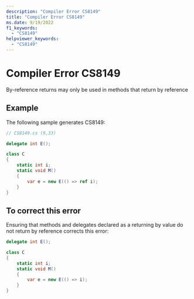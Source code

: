 ```yaml
---
description: "Compiler Error CS8149"
title: "Compiler Error CS8149"
ms.date: 9/19/2022
f1_keywords:
  - "CS8149"
helpviewer_keywords:
  - "CS8149"
---
```

# Compiler Error CS8149

By-reference returns may only be used in methods that return by reference

## Example

 The following sample generates CS8149:

```csharp
// CS8149.cs (9,33)

delegate int E();

class C
{
    static int i;
    static void M()
    {
        var e = new E(() => ref i);
    }
}
```

## To correct this error

Ensuring that methods and delegates declared as a returning by value do not return by reference corrects this error:

```csharp
delegate int E();

class C
{
    static int i;
    static void M()
    {
        var e = new E(() => i);
    }
}
```
